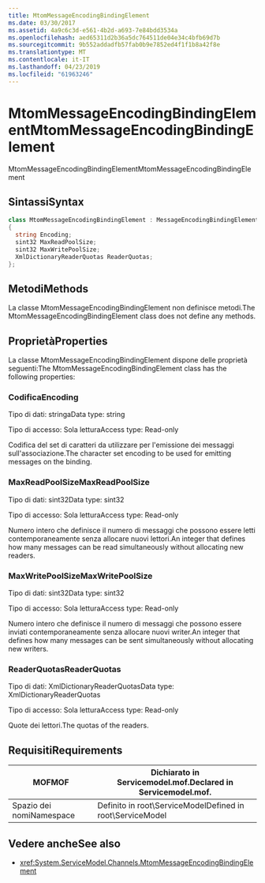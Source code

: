 ```yaml
---
title: MtomMessageEncodingBindingElement
ms.date: 03/30/2017
ms.assetid: 4a9c6c3d-e561-4b2d-a693-7e84bdd3534a
ms.openlocfilehash: aed65311d2b36a5dc764511de04e34c4bfb69d7b
ms.sourcegitcommit: 9b552addadfb57fab0b9e7852ed4f1f1b8a42f8e
ms.translationtype: MT
ms.contentlocale: it-IT
ms.lasthandoff: 04/23/2019
ms.locfileid: "61963246"
---
```

# <a name="mtommessageencodingbindingelement"></a><span data-ttu-id="4b8f2-102">MtomMessageEncodingBindingElement</span><span class="sxs-lookup"><span data-stu-id="4b8f2-102">MtomMessageEncodingBindingElement</span></span>
<span data-ttu-id="4b8f2-103">MtomMessageEncodingBindingElement</span><span class="sxs-lookup"><span data-stu-id="4b8f2-103">MtomMessageEncodingBindingElement</span></span>  
  
## <a name="syntax"></a><span data-ttu-id="4b8f2-104">Sintassi</span><span class="sxs-lookup"><span data-stu-id="4b8f2-104">Syntax</span></span>  
  
```csharp
class MtomMessageEncodingBindingElement : MessageEncodingBindingElement  
{  
  string Encoding;  
  sint32 MaxReadPoolSize;  
  sint32 MaxWritePoolSize;  
  XmlDictionaryReaderQuotas ReaderQuotas;  
};  
```  
  
## <a name="methods"></a><span data-ttu-id="4b8f2-105">Metodi</span><span class="sxs-lookup"><span data-stu-id="4b8f2-105">Methods</span></span>  
 <span data-ttu-id="4b8f2-106">La classe MtomMessageEncodingBindingElement non definisce metodi.</span><span class="sxs-lookup"><span data-stu-id="4b8f2-106">The MtomMessageEncodingBindingElement class does not define any methods.</span></span>  
  
## <a name="properties"></a><span data-ttu-id="4b8f2-107">Proprietà</span><span class="sxs-lookup"><span data-stu-id="4b8f2-107">Properties</span></span>  
 <span data-ttu-id="4b8f2-108">La classe MtomMessageEncodingBindingElement dispone delle proprietà seguenti:</span><span class="sxs-lookup"><span data-stu-id="4b8f2-108">The MtomMessageEncodingBindingElement class has the following properties:</span></span>  
  
### <a name="encoding"></a><span data-ttu-id="4b8f2-109">Codifica</span><span class="sxs-lookup"><span data-stu-id="4b8f2-109">Encoding</span></span>  
 <span data-ttu-id="4b8f2-110">Tipo di dati: stringa</span><span class="sxs-lookup"><span data-stu-id="4b8f2-110">Data type: string</span></span>  
  
 <span data-ttu-id="4b8f2-111">Tipo di accesso: Sola lettura</span><span class="sxs-lookup"><span data-stu-id="4b8f2-111">Access type: Read-only</span></span>  
  
 <span data-ttu-id="4b8f2-112">Codifica del set di caratteri da utilizzare per l'emissione dei messaggi sull'associazione.</span><span class="sxs-lookup"><span data-stu-id="4b8f2-112">The character set encoding to be used for emitting messages on the binding.</span></span>  
  
### <a name="maxreadpoolsize"></a><span data-ttu-id="4b8f2-113">MaxReadPoolSize</span><span class="sxs-lookup"><span data-stu-id="4b8f2-113">MaxReadPoolSize</span></span>  
 <span data-ttu-id="4b8f2-114">Tipo di dati: sint32</span><span class="sxs-lookup"><span data-stu-id="4b8f2-114">Data type: sint32</span></span>  
  
 <span data-ttu-id="4b8f2-115">Tipo di accesso: Sola lettura</span><span class="sxs-lookup"><span data-stu-id="4b8f2-115">Access type: Read-only</span></span>  
  
 <span data-ttu-id="4b8f2-116">Numero intero che definisce il numero di messaggi che possono essere letti contemporaneamente senza allocare nuovi lettori.</span><span class="sxs-lookup"><span data-stu-id="4b8f2-116">An integer that defines how many messages can be read simultaneously without allocating new readers.</span></span>  
  
### <a name="maxwritepoolsize"></a><span data-ttu-id="4b8f2-117">MaxWritePoolSize</span><span class="sxs-lookup"><span data-stu-id="4b8f2-117">MaxWritePoolSize</span></span>  
 <span data-ttu-id="4b8f2-118">Tipo di dati: sint32</span><span class="sxs-lookup"><span data-stu-id="4b8f2-118">Data type: sint32</span></span>  
  
 <span data-ttu-id="4b8f2-119">Tipo di accesso: Sola lettura</span><span class="sxs-lookup"><span data-stu-id="4b8f2-119">Access type: Read-only</span></span>  
  
 <span data-ttu-id="4b8f2-120">Numero intero che definisce il numero di messaggi che possono essere inviati contemporaneamente senza allocare nuovi writer.</span><span class="sxs-lookup"><span data-stu-id="4b8f2-120">An integer that defines how many messages can be sent simultaneously without allocating new writers.</span></span>  
  
### <a name="readerquotas"></a><span data-ttu-id="4b8f2-121">ReaderQuotas</span><span class="sxs-lookup"><span data-stu-id="4b8f2-121">ReaderQuotas</span></span>  
 <span data-ttu-id="4b8f2-122">Tipo di dati: XmlDictionaryReaderQuotas</span><span class="sxs-lookup"><span data-stu-id="4b8f2-122">Data type: XmlDictionaryReaderQuotas</span></span>  
  
 <span data-ttu-id="4b8f2-123">Tipo di accesso: Sola lettura</span><span class="sxs-lookup"><span data-stu-id="4b8f2-123">Access type: Read-only</span></span>  
  
 <span data-ttu-id="4b8f2-124">Quote dei lettori.</span><span class="sxs-lookup"><span data-stu-id="4b8f2-124">The quotas of the readers.</span></span>  
  
## <a name="requirements"></a><span data-ttu-id="4b8f2-125">Requisiti</span><span class="sxs-lookup"><span data-stu-id="4b8f2-125">Requirements</span></span>  
  
|<span data-ttu-id="4b8f2-126">MOF</span><span class="sxs-lookup"><span data-stu-id="4b8f2-126">MOF</span></span>|<span data-ttu-id="4b8f2-127">Dichiarato in Servicemodel.mof.</span><span class="sxs-lookup"><span data-stu-id="4b8f2-127">Declared in Servicemodel.mof.</span></span>|  
|---------|-----------------------------------|  
|<span data-ttu-id="4b8f2-128">Spazio dei nomi</span><span class="sxs-lookup"><span data-stu-id="4b8f2-128">Namespace</span></span>|<span data-ttu-id="4b8f2-129">Definito in root\ServiceModel</span><span class="sxs-lookup"><span data-stu-id="4b8f2-129">Defined in root\ServiceModel</span></span>|  
  
## <a name="see-also"></a><span data-ttu-id="4b8f2-130">Vedere anche</span><span class="sxs-lookup"><span data-stu-id="4b8f2-130">See also</span></span>

- <xref:System.ServiceModel.Channels.MtomMessageEncodingBindingElement>
